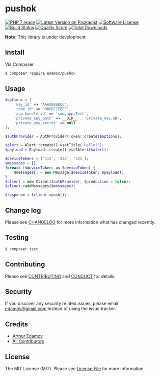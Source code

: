 # pushok

[![PHP 7 ready](http://php7ready.timesplinter.ch/edamov/pushok/master/badge.svg)](https://travis-ci.org/edamov/pushok)
[![Latest Version on Packagist][ico-version]][link-packagist]
[![Software License][ico-license]](LICENSE.md)
[![Build Status][ico-travis]][link-travis]
[![Quality Score][ico-code-quality]][link-code-quality]
[![Total Downloads][ico-downloads]][link-downloads]

**Note:** This library is under development

## Install

Via Composer

``` bash
$ composer require edamov/pushok
```

## Usage

``` php
$options = [
    'key_id' => 'AAAABBBBCC',
    'team_id' => 'DDDDEEEEFF',
    'app_bundle_id' => 'com.app.Test',
    'private_key_path' => __DIR__ . 'private_key.p8',
    'private_key_secret' => null
];

$authProvider = AuthProvider\Token::create($options);

$alert = Alert::create()->setTitle('Hello!');
$payload = Payload::create()->setAlert($alert);

$deviceTokens = ['111', '222', '333'];
$messages = [];
foreach ($deviceTokens as $deviceToken) {
    $messages[] = new Message($deviceToken, $payload);
}
$client = new Client($authProvider, $production = false);
$client->addMessages($messages);

$response = $client->push();
```

## Change log

Please see [CHANGELOG](CHANGELOG.md) for more information what has changed recently.

## Testing

``` bash
$ composer test
```

## Contributing

Please see [CONTRIBUTING](CONTRIBUTING.md) and [CONDUCT](CONDUCT.md) for details.

## Security

If you discover any security related issues, please email edamov@gmail.com instead of using the issue tracker.

## Credits

- [Arthur Edamov][link-author]
- [All Contributors][link-contributors]

## License

The MIT License (MIT). Please see [License File](LICENSE.md) for more information.

[ico-version]: https://img.shields.io/packagist/v/edamov/pushok.svg?style=flat-square
[ico-license]: https://img.shields.io/badge/license-MIT-brightgreen.svg?style=flat-square
[ico-travis]: https://img.shields.io/travis/edamov/pushok/master.svg?style=flat-square
[ico-scrutinizer]: https://img.shields.io/scrutinizer/coverage/g/edamov/pushok.svg?style=flat-square
[ico-code-quality]: https://img.shields.io/scrutinizer/g/edamov/pushok.svg?style=flat-square
[ico-downloads]: https://img.shields.io/packagist/dt/edamov/pushok.svg?style=flat-square

[link-packagist]: https://packagist.org/packages/edamov/pushok
[link-travis]: https://travis-ci.org/edamov/pushok
[link-scrutinizer]: https://scrutinizer-ci.com/g/edamov/pushok/code-structure
[link-code-quality]: https://scrutinizer-ci.com/g/edamov/pushok
[link-downloads]: https://packagist.org/packages/edamov/pushok
[link-author]: https://github.com/pushok
[link-contributors]: ../../contributors

